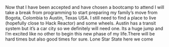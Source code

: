 Now that I have been accepted and have chosen a bootcamp to attend I will take a break from programming to start preparing my family’s move from Bogota, Colombia to Austin, Texas USA. I still need to find a place to live (hopefully close to Hack Reactor) and some wheels. Austin has a transit system but it’s a car city so we definitely will need one. Its a huge jump and I’m excited like no other to begin this new phase of my life.There will be hard times but also good times for sure. Lone Star State here we come
